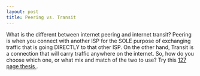 ```yaml
---
layout: post
title: Peering vs. Transit 
---
```



What is the different between internet peering and internet transit? Peering is when you connect with another ISP for the SOLE purpose of exchanging traffic that is going DIRECTLY to that other ISP. On the other hand, Transit is a connection that will carry traffic anywhere on the internet. So, how do you choose which one, or what mix and match of the two to use? Try this <a href="http://itc.mit.edu/itel/students/papers/ferreira_thesis.pdf">127 page thesis </a>.
